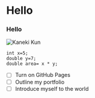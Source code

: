 # Hello
### Hello
![Kaneki Kun](https://cdna.artstation.com/p/assets/images/images/018/743/268/large/xk-art-casualkanekiken.jpg?1560531323)
```
int x=5;
double y=7;
double area= x * y;
```
- [ ] Turn on GitHub Pages
- [ ] Outline my portfolio
- [ ] Introduce myself to the world
